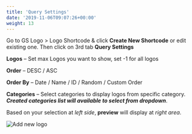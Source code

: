```yaml
---
title: 'Query Settings'
date: '2019-11-06T09:07:26+00:00'
weight: 13
---
```


Go to GS Logo > Logo Shortcode & click **Create New Shortcode** or edit existing one. Then click on 3rd tab **Query Settings**

**Logos** – Set max Logos you want to show, set -1 for all logos

**Order** – DESC / ASC

**Order By** – Date / Name / ID / Random / Custom Order

**Categories** – Select categories to display logos from specific category. ***Created categories list will available to select from dropdown***.

Based on your selection at *left side*, **preview** will display at *right area*.

![Add new logo](../images/Logo_Query_Settings.png)